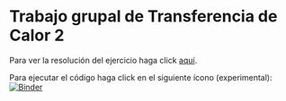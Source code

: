 # Trabajo grupal de Transferencia de Calor 2

Para ver la resolución del ejercicio haga click 
[aquí](Ejercicio%20grupal%20TdeC%202%20(grupo%208).ipynb).

Para ejecutar el código haga click en el siguiente ícono (experimental):
[![Binder](https://mybinder.org/badge_logo.svg)](https://mybinder.org/v2/gh/jestemc/trabajo_grupal_TdeC2/master?filepath=Ejercicio%20grupal%20TdeC%202%20(grupo%208).ipynb)
